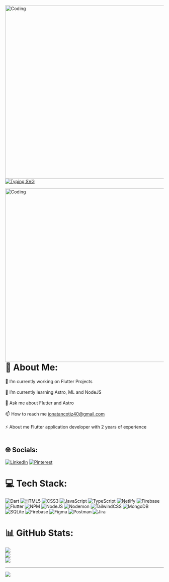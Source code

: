 <img align="right" alt="Coding" width="550" src="https://i.pinimg.com/originals/bb/5e/47/bb5e47498772c0628f6dc7f26a6af28c.gif">


[![Typing SVG](https://readme-typing-svg.demolab.com?font=Fira+Code&pause=1000&random=false&width=435&lines=Flutter;Astro;JavaScript;Tailwind;HTML;CSS;Firebase;Netlify;TypeScript;NPM)](https://git.io/typing-svg)

<img align="right" alt="Coding" width="550" src="https://i.pinimg.com/originals/bb/5e/47/bb5e47498772c0628f6dc7f26a6af28c.gif">

# 💫 About Me:
 🔭 I’m currently working on Flutter Projects<br><br>🌱 I’m currently learning Astro, ML and NodeJS<br><br>💬 Ask me about Flutter and Astro<br><br>📫 How to reach me jonatancotiz40@gmail.com<br><br>⚡ About me Flutter application developer with 2 years of experience<br><br>


## 🌐 Socials:
[![LinkedIn](https://img.shields.io/badge/LinkedIn-%230077B5.svg?logo=linkedin&logoColor=white)](https://linkedin.com/in/https://www.linkedin.com/in/jonatan-cotiz-6a127a258/) [![Pinterest](https://img.shields.io/badge/Pinterest-%23E60023.svg?logo=Pinterest&logoColor=white)](https://pinterest.com/jcotiz.netlify.app) 

# 💻 Tech Stack:
![Dart](https://img.shields.io/badge/dart-%230175C2.svg?style=for-the-badge&logo=dart&logoColor=white) ![HTML5](https://img.shields.io/badge/html5-%23E34F26.svg?style=for-the-badge&logo=html5&logoColor=white) ![CSS3](https://img.shields.io/badge/css3-%231572B6.svg?style=for-the-badge&logo=css3&logoColor=white) ![JavaScript](https://img.shields.io/badge/javascript-%23323330.svg?style=for-the-badge&logo=javascript&logoColor=%23F7DF1E) ![TypeScript](https://img.shields.io/badge/typescript-%23007ACC.svg?style=for-the-badge&logo=typescript&logoColor=white) ![Netlify](https://img.shields.io/badge/netlify-%23000000.svg?style=for-the-badge&logo=netlify&logoColor=#00C7B7) ![Firebase](https://img.shields.io/badge/firebase-%23039BE5.svg?style=for-the-badge&logo=firebase) ![Flutter](https://img.shields.io/badge/Flutter-%2302569B.svg?style=for-the-badge&logo=Flutter&logoColor=white) ![NPM](https://img.shields.io/badge/NPM-%23CB3837.svg?style=for-the-badge&logo=npm&logoColor=white) ![NodeJS](https://img.shields.io/badge/node.js-6DA55F?style=for-the-badge&logo=node.js&logoColor=white) ![Nodemon](https://img.shields.io/badge/NODEMON-%23323330.svg?style=for-the-badge&logo=nodemon&logoColor=%BBDEAD) ![TailwindCSS](https://img.shields.io/badge/tailwindcss-%2338B2AC.svg?style=for-the-badge&logo=tailwind-css&logoColor=white) ![MongoDB](https://img.shields.io/badge/MongoDB-%234ea94b.svg?style=for-the-badge&logo=mongodb&logoColor=white) ![SQLite](https://img.shields.io/badge/sqlite-%2307405e.svg?style=for-the-badge&logo=sqlite&logoColor=white) ![Firebase](https://img.shields.io/badge/Firebase-039BE5?style=for-the-badge&logo=Firebase&logoColor=white) ![Figma](https://img.shields.io/badge/figma-%23F24E1E.svg?style=for-the-badge&logo=figma&logoColor=white) ![Postman](https://img.shields.io/badge/Postman-FF6C37?style=for-the-badge&logo=postman&logoColor=white) ![Jira](https://img.shields.io/badge/jira-%230A0FFF.svg?style=for-the-badge&logo=jira&logoColor=white)
# 📊 GitHub Stats:
![](https://github-readme-stats.vercel.app/api?username=jcotiz&theme=nightowl&hide_border=false&include_all_commits=false&count_private=false)<br/>
![](https://github-readme-streak-stats.herokuapp.com/?user=jcotiz&theme=nightowl&hide_border=false)<br/>
![](https://github-readme-stats.vercel.app/api/top-langs/?username=jcotiz&theme=nightowl&hide_border=false&include_all_commits=false&count_private=false&layout=compact)

---
[![](https://visitcount.itsvg.in/api?id=jcotiz&icon=0&color=0)](https://visitcount.itsvg.in)

<!-- Proudly created with GPRM ( https://gprm.itsvg.in ) -->
